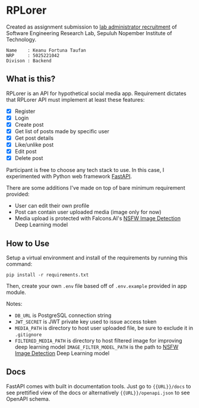 # RPLorer

Created as assignment submission to [lab administrator recruitment](https://github.com/Lab-RPL-ITS/Modul-Oprec-BE-2024/tree/main)
of Software Engineering Research Lab, Sepuluh Nopember Institute 
of Technology.

```
Name    : Keanu Fortuna Taufan
NRP     : 5025221042
Divison : Backend
```

## What is this?

RPLorer is an API for hypothetical social media app. Requirement
dictates that RPLorer API must implement at least these features:

- [x] Register
- [x] Login
- [x] Create post
- [x] Get list of posts made by specific user
- [x] Get post details
- [x] Like/unlike post
- [x] Edit post
- [x] Delete post

Participant is free to choose any tech stack to use. In this case,
I experimented with Python web framework [FastAPI](https://github.com/tiangolo/fastapi/).

There are some additions I've made on top of bare minimum requirement
provided:

- User can edit their own profile
- Post can contain user uploaded media (image only for now)
- Media upload is protected with Falcons.AI's [NSFW Image Detection](https://huggingface.co/Falconsai/nsfw_image_detection) Deep Learning model

## How to Use

Setup a virtual environment and install of the requirements by
running this command:

```
pip install -r requirements.txt
```

Then, create your own `.env` file based off of `.env.example` provided in app module.

Notes:
- `DB_URL` is PostgreSQL connection string
- `JWT_SECRET` is JWT private key used to issue access token
- `MEDIA_PATH` is directory to host user uploaded file, be sure to exclude it in `.gitignore`
- `FILTERED_MEDIA_PATH` is directory to host filtered image for improving deep learning model
`IMAGE_FILTER_MODEL_PATH` is the path to [NSFW Image Detection](https://huggingface.co/Falconsai/nsfw_image_detection) Deep Learning model


## Docs

FastAPI comes with built in documentation tools. Just go to `{{URL}}/docs`
to see prettified view of the docs or alternatively `{{URL}}/openapi.json`
to see OpenAPI schema.